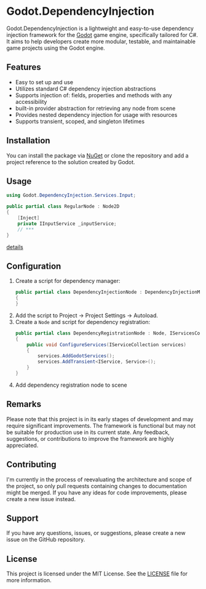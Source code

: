 # Godot.DependencyInjection

Godot.DependencyInjection is a lightweight and easy-to-use dependency injection framework for the [Godot](https://godotengine.org/) game engine, specifically tailored for C#. It aims to help developers create more modular, testable, and maintainable game projects using the Godot engine.


## Features

- Easy to set up and use
- Utilizes standard C# dependency injection abstractions
- Supports injection of: fields, properties and methods with any accessibility
- built-in provider abstraction for retrieving any node from scene
- Provides nested dependency injection for usage with resources
- Supports transient, scoped, and singleton lifetimes

## Installation

You can install the package via [NuGet](https://www.nuget.org/packages/Godot.DependencyInjection) or clone the repository and add a project reference to the solution created by Godot.


## Usage

```csharp
using Godot.DependencyInjection.Services.Input;

public partial class RegularNode : Node2D
{
    [Inject]
    private IInputService _inputService;
    // ***
}
```
[details](usage.md)

## Configuration

1. Create a script for dependency manager:
    ```csharp
    public partial class DependencyInjectionNode : DependencyInjectionManagerNode
    {
    }
    ```
2. Add the script to Project -> Project Settings -> Autoload.
3. Create a `Node` and script for dependency registration:
    ```csharp
    public partial class DependencyRegistrationNode : Node, IServicesConfigurator
    {
        public void ConfigureServices(IServiceCollection services)
        {
            services.AddGodotServices();
            services.AddTransient<IService, Service>();
        }
    }
    ```
4. Add dependency registration node to scene

## Remarks

Please note that this project is in its early stages of development and may require significant improvements. The framework is functional but may not be suitable for production use in its current state. Any feedback, suggestions, or contributions to improve the framework are highly appreciated.

## Contributing

I'm currently in the process of reevaluating the architecture and scope of the project, so only pull requests containing changes to documentation might be merged. If you have any ideas for code improvements, please create a new issue instead.


## Support

If you have any questions, issues, or suggestions, please create a new issue on the GitHub repository.


## License
This project is licensed under the MIT License. See the  [LICENSE](license) file for more information.

